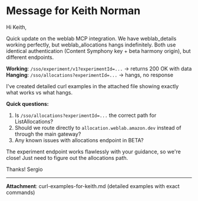 # Message for Keith Norman

Hi Keith,

Quick update on the weblab MCP integration. We have weblab_details working perfectly, but weblab_allocations hangs indefinitely. Both use identical authentication (Content Symphony key + beta harmony origin), but different endpoints.

**Working**: `/sso/experiment/v1?experimentId=...` → returns 200 OK with data
**Hanging**: `/sso/allocations?experimentId=...` → hangs, no response

I've created detailed curl examples in the attached file showing exactly what works vs what hangs.

**Quick questions:**
1. Is `/sso/allocations?experimentId=...` the correct path for ListAllocations?
2. Should we route directly to `allocation.weblab.amazon.dev` instead of through the main gateway?
3. Any known issues with allocations endpoint in BETA?

The experiment endpoint works flawlessly with your guidance, so we're close! Just need to figure out the allocations path.

Thanks!
Sergio

---

**Attachment**: curl-examples-for-keith.md (detailed examples with exact commands)